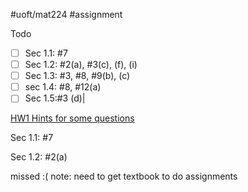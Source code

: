 #uoft/mat224 #assignment 

Todo
- [ ] Sec 1.1: #7 
- [ ] Sec 1.2: #2(a), #3(c), (f), (i)
- [ ] Sec 1.3: #3, #8, #9(b), (c)
- [ ] sec 1.4: #8, #12(a)
- [ ] Sec 1.5:#3 (d)|

[HW1 Hints for some questions](attachments/HW1%20Hints%20for%20some%20questions.pdf)


Sec 1.1: #7 

Sec 1.2: #2(a)

missed :(
note: need to get textbook to do assignments